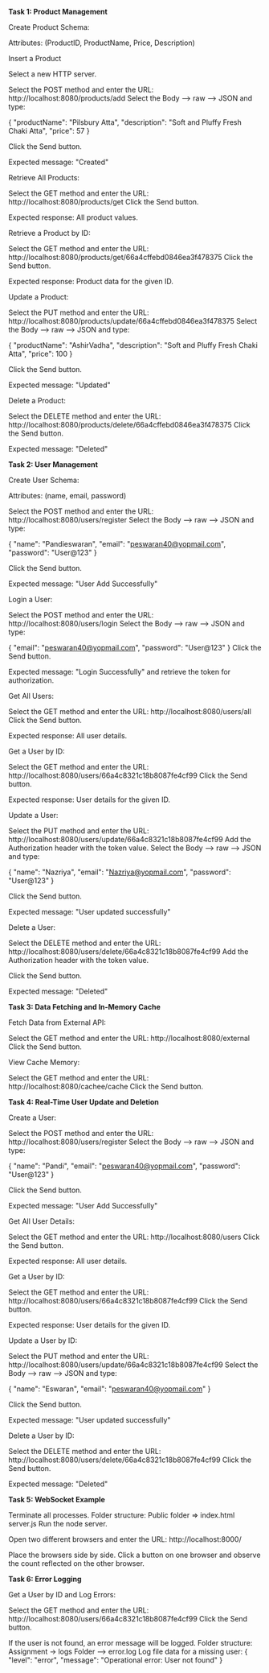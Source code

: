 **Task 1: Product Management**

Create Product Schema:

Attributes: (ProductID, ProductName, Price, Description)

Insert a Product

Select a new HTTP server.

Select the POST method and enter the URL: http://localhost:8080/products/add
Select the Body --> raw --> JSON and type:

{
    "productName": "Pilsbury Atta",
    "description": "Soft and Pluffy Fresh Chaki Atta",
    "price": 57
}

Click the Send button.

Expected message: "Created"

Retrieve All Products:

Select the GET method and enter the URL: http://localhost:8080/products/get
Click the Send button.

Expected response: All product values.

Retrieve a Product by ID:

Select the GET method and enter the URL: http://localhost:8080/products/get/66a4cffebd0846ea3f478375
Click the Send button.

Expected response: Product data for the given ID.

Update a Product:

Select the PUT method and enter the URL: http://localhost:8080/products/update/66a4cffebd0846ea3f478375
Select the Body --> raw --> JSON and type:

{
    "productName": "AshirVadha",
    "description": "Soft and Pluffy Fresh Chaki Atta",
    "price": 100
}

Click the Send button.

Expected message: "Updated"

Delete a Product:

Select the DELETE method and enter the URL: http://localhost:8080/products/delete/66a4cffebd0846ea3f478375
Click the Send button.

Expected message: "Deleted"

**Task 2: User Management**

Create User Schema:

Attributes: (name, email, password)

Select the POST method and enter the URL: http://localhost:8080/users/register
Select the Body --> raw --> JSON and type:

{
    "name": "Pandieswaran",
    "email": "peswaran40@yopmail.com",
    "password": "User@123"
}

Click the Send button.

Expected message: "User Add Successfully"

Login a User:

Select the POST method and enter the URL: http://localhost:8080/users/login
Select the Body --> raw --> JSON and type:

{
    "email": "peswaran40@yopmail.com",
    "password": "User@123"
}
Click the Send button.

Expected message: "Login Successfully" and retrieve the token for authorization.

Get All Users:

Select the GET method and enter the URL: http://localhost:8080/users/all
Click the Send button.

Expected response: All user details.

Get a User by ID:

Select the GET method and enter the URL: http://localhost:8080/users/66a4c8321c18b8087fe4cf99
Click the Send button.

Expected response: User details for the given ID.

Update a User:

Select the PUT method and enter the URL: http://localhost:8080/users/update/66a4c8321c18b8087fe4cf99
Add the Authorization header with the token value.
Select the Body --> raw --> JSON and type:

{
    "name": "Nazriya",
    "email": "Nazriya@yopmail.com",
    "password": "User@123"
}

Click the Send button.

Expected message: "User updated successfully"

Delete a User:

Select the DELETE method and enter the URL: http://localhost:8080/users/delete/66a4c8321c18b8087fe4cf99
Add the Authorization header with the token value.

Click the Send button.

Expected message: "Deleted"

**Task 3: Data Fetching and In-Memory Cache**

Fetch Data from External API:

Select the GET method and enter the URL: http://localhost:8080/external
Click the Send button.

View Cache Memory:

Select the GET method and enter the URL: http://localhost:8080/cachee/cache
Click the Send button.

**Task 4: Real-Time User Update and Deletion**

Create a User:

Select the POST method and enter the URL: http://localhost:8080/users/register
Select the Body --> raw --> JSON and type:

{
    "name": "Pandi",
    "email": "peswaran40@yopmail.com",
    "password": "User@123"
}

Click the Send button.

Expected message: "User Add Successfully"

Get All User Details:

Select the GET method and enter the URL: http://localhost:8080/users
Click the Send button.

Expected response: All user details.

Get a User by ID:

Select the GET method and enter the URL: http://localhost:8080/users/66a4c8321c18b8087fe4cf99
Click the Send button.

Expected response: User details for the given ID.

Update a User by ID:

Select the PUT method and enter the URL: http://localhost:8080/users/update/66a4c8321c18b8087fe4cf99
Select the Body --> raw --> JSON and type:

{
    "name": "Eswaran",
    "email": "peswaran40@yopmail.com"
}

Click the Send button.

Expected message: "User updated successfully"

Delete a User by ID:

Select the DELETE method and enter the URL: http://localhost:8080/users/delete/66a4c8321c18b8087fe4cf99
Click the Send button.

Expected message: "Deleted"

**Task 5: WebSocket Example**

Terminate all processes.
Folder structure:
Public folder => index.html
server.js
Run the node server.

Open two different browsers and enter the URL: http://localhost:8000/

Place the browsers side by side. Click a button on one browser and observe the count reflected on the other browser.

**Task 6: Error Logging**

Get a User by ID and Log Errors:

Select the GET method and enter the URL: http://localhost:8080/users/66a4c8321c18b8087fe4cf99
Click the Send button.

If the user is not found, an error message will be logged.
Folder structure: Assignment -> logs Folder --> error.log
Log file data for a missing user:
{
    "level": "error",
    "message": "Operational error: User not found"
}
